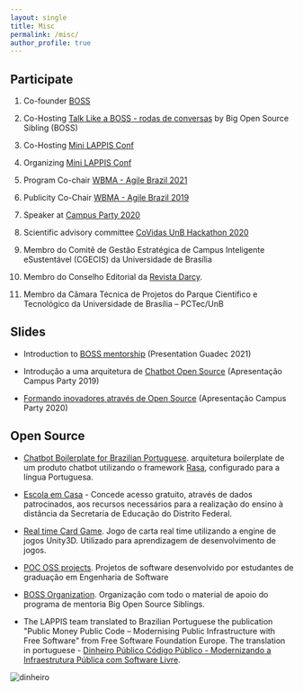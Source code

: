 ```yaml
---
layout: single
title: Misc
permalink: /misc/
author_profile: true
---
```


## Participate

1. Co-founder [BOSS](https://www.youtube.com/c/BigOpenSourceSibling)
1. Co-Hosting [Talk Like a BOSS - rodas de conversas](https://youtube.com/playlist?list=PLFFHHqnY3q2FLjtGKYuI-V-z9u7jzBOb_) by Big Open Source Sibling (BOSS)
1. Co-Hosting [Mini LAPPIS Conf](https://youtu.be/zynynEynpk8)
1. Organizing [Mini LAPPIS Conf](https://github.com/lappis-unb/MiniLappisConf)
1. Program Co-chair [WBMA - Agile Brazil 2021](http://www.agilebrazil.com/2021/wbma)
1. Publicity Co-Chair [WBMA - Agile Brazil 2019](http://www.agilebrazil.com/2019/docs/en/wbma/)
1. Speaker at [Campus Party 2020](https://youtu.be/MlGYHl3Iyyg)

1. Scientific advisory committee [CoVidas UnB Hackathon 2020](https://covidas-unb.github.io/InfoGerais/)
1. Membro do Comitê de Gestão Estratégica de Campus Inteligente eSustentável (CGECIS) da Universidade de Brasília

1. Membro do Conselho Editorial da [Revista Darcy](https://revistadarcy.unb.br).

1. Membro da Câmara Técnica de Projetos do Parque Científico e Tecnológico da Universidade de Brasília – PCTec/UnB

## Slides

- Introduction to [BOSS mentorship](https://docs.google.com/presentation/d/1bAOZ0gLjEIwOLhkRhakvaXG1_FP4fGuHYMVhEc72w7M/edit?usp=sharing) (Presentation Guadec 2021)

- Introdução a uma arquitetura de [Chatbot Open Source](https://docs.google.com/presentation/d/1c0bLbdfj8ztAvIQz3MNYSp0I6zjUhQDO4k3aqQianEU/edit?usp=sharing) (Apresentação Campus Party 2019)

- [Formando inovadores através de Open Source](https://docs.google.com/presentation/d/1xFwBtiMU08lOgSGFG4s9QpUZF80Ei5HENvTPN1VffGs/edit?usp=sharing) (Apresentação Campus Party 2020)

## Open Source

- [Chatbot Boilerplate for Brazilian Portuguese](https://github.com/lappis-unb/rasa-ptbr-boilerplate). arquitetura boilerplate de um produto chatbot utilizando o framework [Rasa](https://www.rasa.com), configurado para a língua Portuguesa.

- [Escola em Casa](https://github.com/Escola-em-Casa) - Concede acesso gratuito, através de dados patrocinados, aos recursos necessários para a realização do ensino à distância da Secretaria de Educação do Distrito Federal.

- [Real time Card Game](https://github.com/lappis-unb/realtimecardgame). Jogo de carta real time utilizando a engine de jogos Unity3D. Utilizado para aprendizagem de desenvolvimento de jogos.

- [POC OSS projects](https://github.com/fga-eps-mds). Projetos de software desenvolvido por estudantes de graduação em Engenharia de Software

- [BOSS Organization](https://github.com/BOSS-BigOpenSourceSibling/). Organização com todo o material de apoio do programa de mentoria Big Open Source Siblings.

- The LAPPIS team translated to Brazilian Portuguese the publication "Public Money Public Code – Modernising Public Infrastructure with Free Software"
  from Free Software Foundation Europe.
  The translation in portuguese - [Dinheiro Público Código Público - Modernizando a Infraestrutura Pública com Software Livre](https://download.fsfe.org/campaigns/pmpc/PMPC-Modernising-with-Free-Software.pt_br.pdf).

![dinheiro](/assets/images/publico.png)
